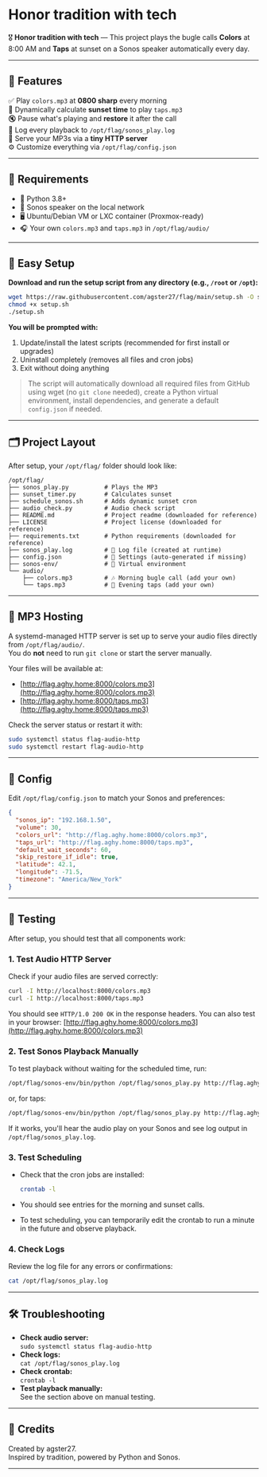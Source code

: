 # Honor tradition with tech

🎖️ **Honor tradition with tech** — This project plays the bugle calls **Colors** at 8:00 AM and **Taps** at sunset on a Sonos speaker automatically every day.

---

## 🌟 Features

✅ Play `colors.mp3` at **0800 sharp** every morning  
🌅 Dynamically calculate **sunset time** to play `taps.mp3`  
🔇 Pause what's playing and **restore** it after the call  
📄 Log every playback to `/opt/flag/sonos_play.log`  
📡 Serve your MP3s via a **tiny HTTP server**  
⚙️ Customize everything via `/opt/flag/config.json`  

---

## 🧰 Requirements

- 🐍 Python 3.8+
- 📶 Sonos speaker on the local network
- 🖥️ Ubuntu/Debian VM or LXC container (Proxmox-ready)
- 🎧 Your own `colors.mp3` and `taps.mp3` in `/opt/flag/audio/`

---

## 🚀 Easy Setup

**Download and run the setup script from any directory (e.g., `/root` or `/opt`):**

```bash
wget https://raw.githubusercontent.com/agster27/flag/main/setup.sh -O setup.sh
chmod +x setup.sh
./setup.sh
```

**You will be prompted with:**
1. Update/install the latest scripts (recommended for first install or upgrades)
2. Uninstall completely (removes all files and cron jobs)
3. Exit without doing anything

> The script will automatically download all required files from GitHub using wget (no `git clone` needed), create a Python virtual environment, install dependencies, and generate a default `config.json` if needed.

---

## 🗂️ Project Layout

After setup, your `/opt/flag/` folder should look like:

```
/opt/flag/
├── sonos_play.py          # Plays the MP3
├── sunset_timer.py        # Calculates sunset
├── schedule_sonos.sh      # Adds dynamic sunset cron
├── audio_check.py         # Audio check script
├── README.md              # Project readme (downloaded for reference)
├── LICENSE                # Project license (downloaded for reference)
├── requirements.txt       # Python requirements (downloaded for reference)
├── sonos_play.log         # 🎯 Log file (created at runtime)
├── config.json            # 🔧 Settings (auto-generated if missing)
├── sonos-env/             # 🐍 Virtual environment
└── audio/
    ├── colors.mp3         # 🎶 Morning bugle call (add your own)
    └── taps.mp3           # 🌅 Evening taps (add your own)
```

---

## 📡 MP3 Hosting

A systemd-managed HTTP server is set up to serve your audio files directly from `/opt/flag/audio/`.  
You do **not** need to run `git clone` or start the server manually.

Your files will be available at:

- [http://flag.aghy.home:8000/colors.mp3](http://flag.aghy.home:8000/colors.mp3)
- [http://flag.aghy.home:8000/taps.mp3](http://flag.aghy.home:8000/taps.mp3)

Check the server status or restart it with:

```bash
sudo systemctl status flag-audio-http
sudo systemctl restart flag-audio-http
```

---

## 📝 Config

Edit `/opt/flag/config.json` to match your Sonos and preferences:

```json
{
  "sonos_ip": "192.168.1.50",
  "volume": 30,
  "colors_url": "http://flag.aghy.home:8000/colors.mp3",
  "taps_url": "http://flag.aghy.home:8000/taps.mp3",
  "default_wait_seconds": 60,
  "skip_restore_if_idle": true,
  "latitude": 42.1,
  "longitude": -71.5,
  "timezone": "America/New_York"
}
```
---

## 🧪 Testing

After setup, you should test that all components work:

### 1. Test Audio HTTP Server

Check if your audio files are served correctly:

```bash
curl -I http://localhost:8000/colors.mp3
curl -I http://localhost:8000/taps.mp3
```

You should see `HTTP/1.0 200 OK` in the response headers.
You can also test in your browser: [http://flag.aghy.home:8000/colors.mp3](http://flag.aghy.home:8000/colors.mp3)

### 2. Test Sonos Playback Manually

To test playback without waiting for the scheduled time, run:

```bash
/opt/flag/sonos-env/bin/python /opt/flag/sonos_play.py http://flag.aghy.home:8000/colors.mp3
```

or, for taps:

```bash
/opt/flag/sonos-env/bin/python /opt/flag/sonos_play.py http://flag.aghy.home:8000/taps.mp3
```

If it works, you'll hear the audio play on your Sonos and see log output in `/opt/flag/sonos_play.log`.

### 3. Test Scheduling

- Check that the cron jobs are installed:

  ```bash
  crontab -l
  ```

- You should see entries for the morning and sunset calls.

- To test scheduling, you can temporarily edit the crontab to run a minute in the future and observe playback.

### 4. Check Logs

Review the log file for any errors or confirmations:

```bash
cat /opt/flag/sonos_play.log
```

---

## 🛠️ Troubleshooting

- **Check audio server:**  
  `sudo systemctl status flag-audio-http`
- **Check logs:**  
  `cat /opt/flag/sonos_play.log`
- **Check crontab:**  
  `crontab -l`
- **Test playback manually:**  
  See the section above on manual testing.

---

## 🙏 Credits

Created by agster27.  
Inspired by tradition, powered by Python and Sonos.

---
